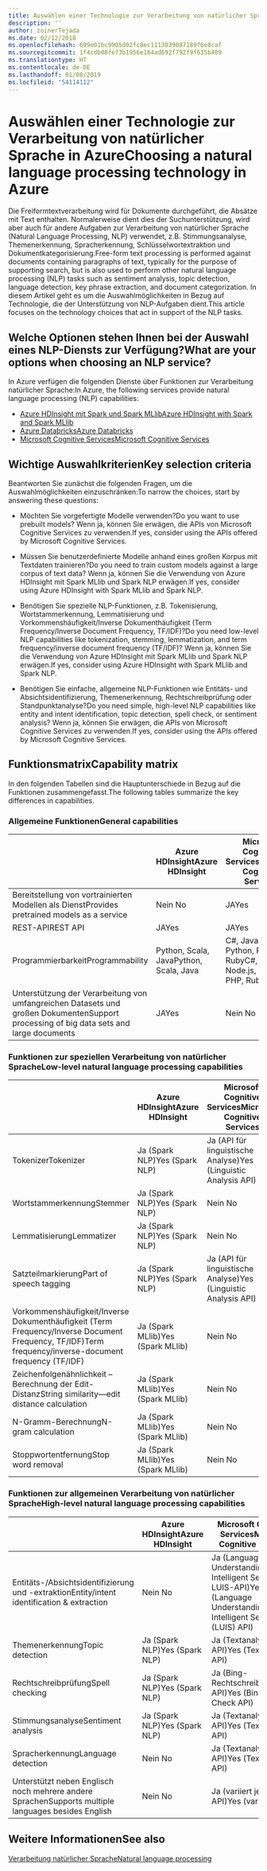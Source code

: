 ```yaml
---
title: Auswählen einer Technologie zur Verarbeitung von natürlicher Sprache
description: ''
author: zoinerTejada
ms.date: 02/12/2018
ms.openlocfilehash: 699e01bc9905d02fc8ec1113039087189f6e8caf
ms.sourcegitcommit: 1f4cdb08fe73b1956e164ad692f792f9f635b409
ms.translationtype: HT
ms.contentlocale: de-DE
ms.lasthandoff: 01/08/2019
ms.locfileid: "54114112"
---
```

# <a name="choosing-a-natural-language-processing-technology-in-azure"></a><span data-ttu-id="b0c01-102">Auswählen einer Technologie zur Verarbeitung von natürlicher Sprache in Azure</span><span class="sxs-lookup"><span data-stu-id="b0c01-102">Choosing a natural language processing technology in Azure</span></span>

<span data-ttu-id="b0c01-103">Die Freiformtextverarbeitung wird für Dokumente durchgeführt, die Absätze mit Text enthalten. Normalerweise dient dies der Suchunterstützung, wird aber auch für andere Aufgaben zur Verarbeitung von natürlicher Sprache (Natural Language Processing, NLP) verwendet, z.B. Stimmungsanalyse, Themenerkennung, Spracherkennung, Schlüsselwortextraktion und Dokumentkategorisierung.</span><span class="sxs-lookup"><span data-stu-id="b0c01-103">Free-form text processing is performed against documents containing paragraphs of text, typically for the purpose of supporting search, but is also used to perform other natural language processing (NLP) tasks such as sentiment analysis, topic detection, language detection, key phrase extraction, and document categorization.</span></span> <span data-ttu-id="b0c01-104">In diesem Artikel geht es um die Auswahlmöglichkeiten in Bezug auf Technologie, die der Unterstützung von NLP-Aufgaben dient.</span><span class="sxs-lookup"><span data-stu-id="b0c01-104">This article focuses on the technology choices that act in support of the NLP tasks.</span></span>

<!-- markdownlint-disable MD026 -->

## <a name="what-are-your-options-when-choosing-an-nlp-service"></a><span data-ttu-id="b0c01-105">Welche Optionen stehen Ihnen bei der Auswahl eines NLP-Diensts zur Verfügung?</span><span class="sxs-lookup"><span data-stu-id="b0c01-105">What are your options when choosing an NLP service?</span></span>

<!-- markdownlint-enable MD026 -->

<span data-ttu-id="b0c01-106">In Azure verfügen die folgenden Dienste über Funktionen zur Verarbeitung natürlicher Sprache:</span><span class="sxs-lookup"><span data-stu-id="b0c01-106">In Azure, the following services provide natural language processing (NLP) capabilities:</span></span>

- [<span data-ttu-id="b0c01-107">Azure HDInsight mit Spark und Spark MLlib</span><span class="sxs-lookup"><span data-stu-id="b0c01-107">Azure HDInsight with Spark and Spark MLlib</span></span>](/azure/hdinsight/spark/apache-spark-overview)
- [<span data-ttu-id="b0c01-108">Azure Databricks</span><span class="sxs-lookup"><span data-stu-id="b0c01-108">Azure Databricks</span></span>](/azure/azure-databricks/what-is-azure-databricks)
- [<span data-ttu-id="b0c01-109">Microsoft Cognitive Services</span><span class="sxs-lookup"><span data-stu-id="b0c01-109">Microsoft Cognitive Services</span></span>](/azure/cognitive-services/welcome)

## <a name="key-selection-criteria"></a><span data-ttu-id="b0c01-110">Wichtige Auswahlkriterien</span><span class="sxs-lookup"><span data-stu-id="b0c01-110">Key selection criteria</span></span>

<span data-ttu-id="b0c01-111">Beantworten Sie zunächst die folgenden Fragen, um die Auswahlmöglichkeiten einzuschränken:</span><span class="sxs-lookup"><span data-stu-id="b0c01-111">To narrow the choices, start by answering these questions:</span></span>

- <span data-ttu-id="b0c01-112">Möchten Sie vorgefertigte Modelle verwenden?</span><span class="sxs-lookup"><span data-stu-id="b0c01-112">Do you want to use prebuilt models?</span></span> <span data-ttu-id="b0c01-113">Wenn ja, können Sie erwägen, die APIs von Microsoft Cognitive Services zu verwenden.</span><span class="sxs-lookup"><span data-stu-id="b0c01-113">If yes, consider using the APIs offered by Microsoft Cognitive Services.</span></span>

- <span data-ttu-id="b0c01-114">Müssen Sie benutzerdefinierte Modelle anhand eines großen Korpus mit Textdaten trainieren?</span><span class="sxs-lookup"><span data-stu-id="b0c01-114">Do you need to train custom models against a large corpus of text data?</span></span> <span data-ttu-id="b0c01-115">Wenn ja, können Sie die Verwendung von Azure HDInsight mit Spark MLlib und Spark NLP erwägen.</span><span class="sxs-lookup"><span data-stu-id="b0c01-115">If yes, consider using Azure HDInsight with Spark MLlib and Spark NLP.</span></span>

- <span data-ttu-id="b0c01-116">Benötigen Sie spezielle NLP-Funktionen, z.B. Tokenisierung, Wortstammerkennung, Lemmatisierung und Vorkommenshäufigkeit/Inverse Dokumenthäufigkeit (Term Frequency/Inverse Document Frequency, TF/IDF)?</span><span class="sxs-lookup"><span data-stu-id="b0c01-116">Do you need low-level NLP capabilities like tokenization, stemming, lemmatization, and term frequency/inverse document frequency (TF/IDF)?</span></span> <span data-ttu-id="b0c01-117">Wenn ja, können Sie die Verwendung von Azure HDInsight mit Spark MLlib und Spark NLP erwägen.</span><span class="sxs-lookup"><span data-stu-id="b0c01-117">If yes, consider using Azure HDInsight with Spark MLlib and Spark NLP.</span></span>

- <span data-ttu-id="b0c01-118">Benötigen Sie einfache, allgemeine NLP-Funktionen wie Entitäts- und Absichtsidentifizierung, Themenerkennung, Rechtschreibprüfung oder Standpunktanalyse?</span><span class="sxs-lookup"><span data-stu-id="b0c01-118">Do you need simple, high-level NLP capabilities like entity and intent identification, topic detection, spell check, or sentiment analysis?</span></span> <span data-ttu-id="b0c01-119">Wenn ja, können Sie erwägen, die APIs von Microsoft Cognitive Services zu verwenden.</span><span class="sxs-lookup"><span data-stu-id="b0c01-119">If yes, consider using the APIs offered by Microsoft Cognitive Services.</span></span>

## <a name="capability-matrix"></a><span data-ttu-id="b0c01-120">Funktionsmatrix</span><span class="sxs-lookup"><span data-stu-id="b0c01-120">Capability matrix</span></span>

<span data-ttu-id="b0c01-121">In den folgenden Tabellen sind die Hauptunterschiede in Bezug auf die Funktionen zusammengefasst.</span><span class="sxs-lookup"><span data-stu-id="b0c01-121">The following tables summarize the key differences in capabilities.</span></span>

### <a name="general-capabilities"></a><span data-ttu-id="b0c01-122">Allgemeine Funktionen</span><span class="sxs-lookup"><span data-stu-id="b0c01-122">General capabilities</span></span>

| | <span data-ttu-id="b0c01-123">Azure HDInsight</span><span class="sxs-lookup"><span data-stu-id="b0c01-123">Azure HDInsight</span></span> | <span data-ttu-id="b0c01-124">Microsoft Cognitive Services</span><span class="sxs-lookup"><span data-stu-id="b0c01-124">Microsoft Cognitive Services</span></span> |
| --- | --- | --- |
| <span data-ttu-id="b0c01-125">Bereitstellung von vortrainierten Modellen als Dienst</span><span class="sxs-lookup"><span data-stu-id="b0c01-125">Provides pretrained models as a service</span></span> | <span data-ttu-id="b0c01-126">Nein </span><span class="sxs-lookup"><span data-stu-id="b0c01-126">No</span></span> | <span data-ttu-id="b0c01-127">JA</span><span class="sxs-lookup"><span data-stu-id="b0c01-127">Yes</span></span> |
| <span data-ttu-id="b0c01-128">REST-API</span><span class="sxs-lookup"><span data-stu-id="b0c01-128">REST API</span></span> | <span data-ttu-id="b0c01-129">JA</span><span class="sxs-lookup"><span data-stu-id="b0c01-129">Yes</span></span> | <span data-ttu-id="b0c01-130">JA</span><span class="sxs-lookup"><span data-stu-id="b0c01-130">Yes</span></span> |
| <span data-ttu-id="b0c01-131">Programmierbarkeit</span><span class="sxs-lookup"><span data-stu-id="b0c01-131">Programmability</span></span> | <span data-ttu-id="b0c01-132">Python, Scala, Java</span><span class="sxs-lookup"><span data-stu-id="b0c01-132">Python, Scala, Java</span></span> | <span data-ttu-id="b0c01-133">C#, Java, Node.js, Python, PHP, Ruby</span><span class="sxs-lookup"><span data-stu-id="b0c01-133">C#, Java, Node.js, Python, PHP, Ruby</span></span> |
| <span data-ttu-id="b0c01-134">Unterstützung der Verarbeitung von umfangreichen Datasets und großen Dokumenten</span><span class="sxs-lookup"><span data-stu-id="b0c01-134">Support processing of big data sets and large documents</span></span> | <span data-ttu-id="b0c01-135">JA</span><span class="sxs-lookup"><span data-stu-id="b0c01-135">Yes</span></span> | <span data-ttu-id="b0c01-136">Nein </span><span class="sxs-lookup"><span data-stu-id="b0c01-136">No</span></span> |

### <a name="low-level-natural-language-processing-capabilities"></a><span data-ttu-id="b0c01-137">Funktionen zur speziellen Verarbeitung von natürlicher Sprache</span><span class="sxs-lookup"><span data-stu-id="b0c01-137">Low-level natural language processing capabilities</span></span>

| | <span data-ttu-id="b0c01-138">Azure HDInsight</span><span class="sxs-lookup"><span data-stu-id="b0c01-138">Azure HDInsight</span></span> | <span data-ttu-id="b0c01-139">Microsoft Cognitive Services</span><span class="sxs-lookup"><span data-stu-id="b0c01-139">Microsoft Cognitive Services</span></span> |  
| --- | --- | --- |
| <span data-ttu-id="b0c01-140">Tokenizer</span><span class="sxs-lookup"><span data-stu-id="b0c01-140">Tokenizer</span></span> | <span data-ttu-id="b0c01-141">Ja (Spark NLP)</span><span class="sxs-lookup"><span data-stu-id="b0c01-141">Yes (Spark NLP)</span></span> | <span data-ttu-id="b0c01-142">Ja (API für linguistische Analyse)</span><span class="sxs-lookup"><span data-stu-id="b0c01-142">Yes (Linguistic Analysis API)</span></span> |
| <span data-ttu-id="b0c01-143">Wortstammerkennung</span><span class="sxs-lookup"><span data-stu-id="b0c01-143">Stemmer</span></span> | <span data-ttu-id="b0c01-144">Ja (Spark NLP)</span><span class="sxs-lookup"><span data-stu-id="b0c01-144">Yes (Spark NLP)</span></span> | <span data-ttu-id="b0c01-145">Nein </span><span class="sxs-lookup"><span data-stu-id="b0c01-145">No</span></span> |
| <span data-ttu-id="b0c01-146">Lemmatisierung</span><span class="sxs-lookup"><span data-stu-id="b0c01-146">Lemmatizer</span></span> | <span data-ttu-id="b0c01-147">Ja (Spark NLP)</span><span class="sxs-lookup"><span data-stu-id="b0c01-147">Yes (Spark NLP)</span></span> | <span data-ttu-id="b0c01-148">Nein </span><span class="sxs-lookup"><span data-stu-id="b0c01-148">No</span></span> |
| <span data-ttu-id="b0c01-149">Satzteilmarkierung</span><span class="sxs-lookup"><span data-stu-id="b0c01-149">Part of speech tagging</span></span> | <span data-ttu-id="b0c01-150">Ja (Spark NLP)</span><span class="sxs-lookup"><span data-stu-id="b0c01-150">Yes (Spark NLP)</span></span> | <span data-ttu-id="b0c01-151">Ja (API für linguistische Analyse)</span><span class="sxs-lookup"><span data-stu-id="b0c01-151">Yes (Linguistic Analysis API)</span></span> |
| <span data-ttu-id="b0c01-152">Vorkommenshäufigkeit/Inverse Dokumenthäufigkeit (Term Frequency/Inverse Document Frequency, TF/IDF)</span><span class="sxs-lookup"><span data-stu-id="b0c01-152">Term frequency/inverse-document frequency (TF/IDF)</span></span> | <span data-ttu-id="b0c01-153">Ja (Spark MLlib)</span><span class="sxs-lookup"><span data-stu-id="b0c01-153">Yes (Spark MLlib)</span></span> | <span data-ttu-id="b0c01-154">Nein </span><span class="sxs-lookup"><span data-stu-id="b0c01-154">No</span></span> |
| <span data-ttu-id="b0c01-155">Zeichenfolgenähnlichkeit – Berechnung der Edit-Distanz</span><span class="sxs-lookup"><span data-stu-id="b0c01-155">String similarity&mdash;edit distance calculation</span></span> | <span data-ttu-id="b0c01-156">Ja (Spark MLlib)</span><span class="sxs-lookup"><span data-stu-id="b0c01-156">Yes (Spark MLlib)</span></span> | <span data-ttu-id="b0c01-157">Nein </span><span class="sxs-lookup"><span data-stu-id="b0c01-157">No</span></span> |
| <span data-ttu-id="b0c01-158">N-Gramm-Berechnung</span><span class="sxs-lookup"><span data-stu-id="b0c01-158">N-gram calculation</span></span> | <span data-ttu-id="b0c01-159">Ja (Spark MLlib)</span><span class="sxs-lookup"><span data-stu-id="b0c01-159">Yes (Spark MLlib)</span></span> | <span data-ttu-id="b0c01-160">Nein </span><span class="sxs-lookup"><span data-stu-id="b0c01-160">No</span></span> |
| <span data-ttu-id="b0c01-161">Stoppwortentfernung</span><span class="sxs-lookup"><span data-stu-id="b0c01-161">Stop word removal</span></span> | <span data-ttu-id="b0c01-162">Ja (Spark MLlib)</span><span class="sxs-lookup"><span data-stu-id="b0c01-162">Yes (Spark MLlib)</span></span> | <span data-ttu-id="b0c01-163">Nein </span><span class="sxs-lookup"><span data-stu-id="b0c01-163">No</span></span> |

### <a name="high-level-natural-language-processing-capabilities"></a><span data-ttu-id="b0c01-164">Funktionen zur allgemeinen Verarbeitung von natürlicher Sprache</span><span class="sxs-lookup"><span data-stu-id="b0c01-164">High-level natural language processing capabilities</span></span>

| | <span data-ttu-id="b0c01-165">Azure HDInsight</span><span class="sxs-lookup"><span data-stu-id="b0c01-165">Azure HDInsight</span></span> | <span data-ttu-id="b0c01-166">Microsoft Cognitive Services</span><span class="sxs-lookup"><span data-stu-id="b0c01-166">Microsoft Cognitive Services</span></span> |
| --- | --- | --- |
| <span data-ttu-id="b0c01-167">Entitäts-/Absichtsidentifizierung und -extraktion</span><span class="sxs-lookup"><span data-stu-id="b0c01-167">Entity/intent identification & extraction</span></span> | <span data-ttu-id="b0c01-168">Nein </span><span class="sxs-lookup"><span data-stu-id="b0c01-168">No</span></span> | <span data-ttu-id="b0c01-169">Ja (Language Understanding Intelligent Service-API, LUIS-API)</span><span class="sxs-lookup"><span data-stu-id="b0c01-169">Yes (Language Understanding Intelligent Service (LUIS) API)</span></span> |
| <span data-ttu-id="b0c01-170">Themenerkennung</span><span class="sxs-lookup"><span data-stu-id="b0c01-170">Topic detection</span></span> | <span data-ttu-id="b0c01-171">Ja (Spark NLP)</span><span class="sxs-lookup"><span data-stu-id="b0c01-171">Yes (Spark NLP)</span></span> | <span data-ttu-id="b0c01-172">Ja (Textanalyse-API)</span><span class="sxs-lookup"><span data-stu-id="b0c01-172">Yes (Text Analytics API)</span></span> |
| <span data-ttu-id="b0c01-173">Rechtschreibprüfung</span><span class="sxs-lookup"><span data-stu-id="b0c01-173">Spell checking</span></span> | <span data-ttu-id="b0c01-174">Ja (Spark NLP)</span><span class="sxs-lookup"><span data-stu-id="b0c01-174">Yes (Spark NLP)</span></span> | <span data-ttu-id="b0c01-175">Ja (Bing-Rechtschreibprüfungs-API)</span><span class="sxs-lookup"><span data-stu-id="b0c01-175">Yes (Bing Spell Check API)</span></span> |
| <span data-ttu-id="b0c01-176">Stimmungsanalyse</span><span class="sxs-lookup"><span data-stu-id="b0c01-176">Sentiment analysis</span></span> | <span data-ttu-id="b0c01-177">Ja (Spark NLP)</span><span class="sxs-lookup"><span data-stu-id="b0c01-177">Yes (Spark NLP)</span></span> | <span data-ttu-id="b0c01-178">Ja (Textanalyse-API)</span><span class="sxs-lookup"><span data-stu-id="b0c01-178">Yes (Text Analytics API)</span></span> |
| <span data-ttu-id="b0c01-179">Spracherkennung</span><span class="sxs-lookup"><span data-stu-id="b0c01-179">Language detection</span></span> | <span data-ttu-id="b0c01-180">Nein </span><span class="sxs-lookup"><span data-stu-id="b0c01-180">No</span></span> | <span data-ttu-id="b0c01-181">Ja (Textanalyse-API)</span><span class="sxs-lookup"><span data-stu-id="b0c01-181">Yes (Text Analytics API)</span></span> |
| <span data-ttu-id="b0c01-182">Unterstützt neben Englisch noch mehrere andere Sprachen</span><span class="sxs-lookup"><span data-stu-id="b0c01-182">Supports multiple languages besides English</span></span> | <span data-ttu-id="b0c01-183">Nein </span><span class="sxs-lookup"><span data-stu-id="b0c01-183">No</span></span> | <span data-ttu-id="b0c01-184">Ja (variiert je nach API)</span><span class="sxs-lookup"><span data-stu-id="b0c01-184">Yes (varies by API)</span></span> |

## <a name="see-also"></a><span data-ttu-id="b0c01-185">Weitere Informationen</span><span class="sxs-lookup"><span data-stu-id="b0c01-185">See also</span></span>

[<span data-ttu-id="b0c01-186">Verarbeitung natürlicher Sprache</span><span class="sxs-lookup"><span data-stu-id="b0c01-186">Natural language processing</span></span>](../scenarios/natural-language-processing.md)
